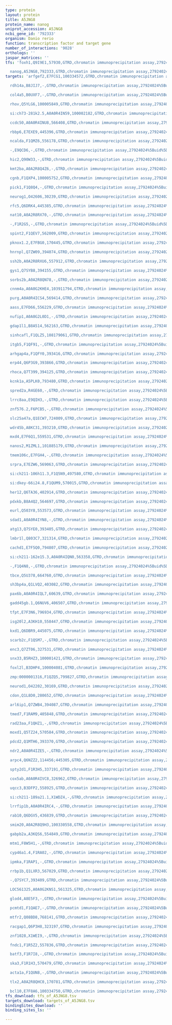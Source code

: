 ```yaml
---
type: protein
layout: protein
title: A5JNG8
protein_name: nanog
uniprot_accession: A5JNG8
ncbi_gene_id: '792333'
organism: Danio rerio
function: transcription factor and target gene
number_of_interactions: '9028'
orthologs: ''
jaspar_matrices: ''
tfs: 'foxh1,Q9I9E1,57930,GTRD,chromatin immunoprecipitation assay,27924024%5Buid%5D,No

  nanog,A5JNG8,792333,GTRD,chromatin immunoprecipitation assay,27924024%5Buid%5D,No'
targets: 'arfgef2,E7FCG1,100334572,GTRD,chromatin immunoprecipitation assay,27924024%5Buid%5D,No

  rdh14a,B8JIJ7,-,GTRD,chromatin immunoprecipitation assay,27924024%5Buid%5D,No

  col4a5,B0UXF7,-,GTRD,chromatin immunoprecipitation assay,27924024%5Buid%5D,No

  rhov,Q5YLG6,100005849,GTRD,chromatin immunoprecipitation assay,27924024%5Buid%5D,No

  si:ch73-281k2.5,A0A0R4IN59,100002182,GTRD,chromatin immunoprecipitation assay,27924024%5Buid%5D,No

  ccdc50,A0A0R4INU8,566408,GTRD,chromatin immunoprecipitation assay,27924024%5Buid%5D,No

  rbbp6,E7EXE9,445396,GTRD,chromatin immunoprecipitation assay,27924024%5Buid%5D,No

  ncalda,F1QMZ6,556178,GTRD,chromatin immunoprecipitation assay,27924024%5Buid%5D,No

  -,E9QCD6,-,GTRD,chromatin immunoprecipitation assay,27924024%5Buid%5D,No

  hic2,Q90W33,-,GTRD,chromatin immunoprecipitation assay,27924024%5Buid%5D,No

  kmt2ba,A0A2R8Q4Z6,-,GTRD,chromatin immunoprecipitation assay,27924024%5Buid%5D,No

  cgnb,F1QXP4,100005752,GTRD,chromatin immunoprecipitation assay,27924024%5Buid%5D,No

  pick1,F1Q8Q4,-,GTRD,chromatin immunoprecipitation assay,27924024%5Buid%5D,No

  neurog1,O42606,30239,GTRD,chromatin immunoprecipitation assay,27924024%5Buid%5D,No

  rfc5,Q6DRK4,445385,GTRD,chromatin immunoprecipitation assay,27924024%5Buid%5D,No

  nat10,A0A2R8RX70,-,GTRD,chromatin immunoprecipitation assay,27924024%5Buid%5D,No

  -,F1R2G5,-,GTRD,chromatin immunoprecipitation assay,27924024%5Buid%5D,No

  spint2,F1QEV7,562009,GTRD,chromatin immunoprecipitation assay,27924024%5Buid%5D,No

  pknox1.2,E7FBG0,170445,GTRD,chromatin immunoprecipitation assay,27924024%5Buid%5D,No

  hnrnpl,Q7ZW09,394074,GTRD,chromatin immunoprecipitation assay,27924024%5Buid%5D,No

  ssh2b,A0A2R8RXU6,557912,GTRD,chromatin immunoprecipitation assay,27924024%5Buid%5D,No

  gys1,Q7SYB8,394155,GTRD,chromatin immunoprecipitation assay,27924024%5Buid%5D,No

  sorbs2b,A0A2R8QN78,-,GTRD,chromatin immunoprecipitation assay,27924024%5Buid%5D,No

  cnnm4a,A0A0G2KHE4,103911794,GTRD,chromatin immunoprecipitation assay,27924024%5Buid%5D,No

  purg,A0A0R4ICS4,569414,GTRD,chromatin immunoprecipitation assay,27924024%5Buid%5D,No

  aass,E7FD66,556229,GTRD,chromatin immunoprecipitation assay,27924024%5Buid%5D,No

  nufip1,A0A0G2L0D1,-,GTRD,chromatin immunoprecipitation assay,27924024%5Buid%5D,No

  gdap1l1,B8A514,562163,GTRD,chromatin immunoprecipitation assay,27924024%5Buid%5D,No

  sinhcafl,F1QLZ5,108179061,GTRD,chromatin immunoprecipitation assay,27924024%5Buid%5D,No

  itgb5,F1QF91,-,GTRD,chromatin immunoprecipitation assay,27924024%5Buid%5D,No

  arhgap4a,F1QFY0,393416,GTRD,chromatin immunoprecipitation assay,27924024%5Buid%5D,No

  erp44,Q6P3G9,393866,GTRD,chromatin immunoprecipitation assay,27924024%5Buid%5D,No

  rhoca,Q7T399,394125,GTRD,chromatin immunoprecipitation assay,27924024%5Buid%5D,No

  kcnk1a,A5PLK0,793480,GTRD,chromatin immunoprecipitation assay,27924024%5Buid%5D,No

  spred2a,R4GE60,-,GTRD,chromatin immunoprecipitation assay,27924024%5Buid%5D,No

  lrrc8aa,E9QIH3,-,GTRD,chromatin immunoprecipitation assay,27924024%5Buid%5D,No

  znf576.2,F6PCB5,-,GTRD,chromatin immunoprecipitation assay,27924024%5Buid%5D,No

  slc25a47a,Q1ECW7,724009,GTRD,chromatin immunoprecipitation assay,27924024%5Buid%5D,No

  wdr45b,A8KC31,393210,GTRD,chromatin immunoprecipitation assay,27924024%5Buid%5D,No

  mxd4,E7F6Q1,559531,GTRD,chromatin immunoprecipitation assay,27924024%5Buid%5D,No

  nanos2,M1ZML1,101885179,GTRD,chromatin immunoprecipitation assay,27924024%5Buid%5D,No

  tmem106c,E7FGH4,-,GTRD,chromatin immunoprecipitation assay,27924024%5Buid%5D,No

  srpra,E7EZW6,569063,GTRD,chromatin immunoprecipitation assay,27924024%5Buid%5D,No

  si:ch211-106h11.3,F1Q5N9,497580,GTRD,chromatin immunoprecipitation assay,27924024%5Buid%5D,No

  si:dkey-66i24.8,F1QUM9,570015,GTRD,chromatin immunoprecipitation assay,27924024%5Buid%5D,No

  her12,Q6TA36,402914,GTRD,chromatin immunoprecipitation assay,27924024%5Buid%5D,No

  pdxkb,B8A4Q2,564697,GTRD,chromatin immunoprecipitation assay,27924024%5Buid%5D,No

  eurl,Q503Y8,553573,GTRD,chromatin immunoprecipitation assay,27924024%5Buid%5D,No

  sdad1,A0A0R4IYN8,-,GTRD,chromatin immunoprecipitation assay,27924024%5Buid%5D,No

  atg13,Q7SYE0,393405,GTRD,chromatin immunoprecipitation assay,27924024%5Buid%5D,No

  lmbr1l,Q803C7,321314,GTRD,chromatin immunoprecipitation assay,27924024%5Buid%5D,No

  cachd1,E7F5Q0,794807,GTRD,chromatin immunoprecipitation assay,27924024%5Buid%5D,No

  si:ch211-162e15.3,A0A0R4IQN0,563358,GTRD,chromatin immunoprecipitation assay,27924024%5Buid%5D,No

  -,F1Q4N8,-,GTRD,chromatin immunoprecipitation assay,27924024%5Buid%5D,No

  tbce,Q5U378,664760,GTRD,chromatin immunoprecipitation assay,27924024%5Buid%5D,No

  sh3bp4a,Q1LVQ2,403082,GTRD,chromatin immunoprecipitation assay,27924024%5Buid%5D,No

  pax6b,A0A0R4IQL7,60639,GTRD,chromatin immunoprecipitation assay,27924024%5Buid%5D,No

  gadd45gb.1,Q6NUV6,406507,GTRD,chromatin immunoprecipitation assay,27924024%5Buid%5D,No

  tfpt,E7F3N6,796934,GTRD,chromatin immunoprecipitation assay,27924024%5Buid%5D,No

  isg20l2,A3KH10,558447,GTRD,chromatin immunoprecipitation assay,27924024%5Buid%5D,No

  kxd1,Q6DBR9,445075,GTRD,chromatin immunoprecipitation assay,27924024%5Buid%5D,No

  scarb2c,F1QSM7,-,GTRD,chromatin immunoprecipitation assay,27924024%5Buid%5D,No

  enc3,Q7ZT06,327531,GTRD,chromatin immunoprecipitation assay,27924024%5Buid%5D,No

  snx33,B5RHZ3,100001421,GTRD,chromatin immunoprecipitation assay,27924024%5Buid%5D,No

  foxl2l,B3DHP4,100004081,GTRD,chromatin immunoprecipitation assay,27924024%5Buid%5D,No

  zmp:0000001316,F1QZQ5,799827,GTRD,chromatin immunoprecipitation assay,27924024%5Buid%5D,No

  neurod1,O42202,30169,GTRD,chromatin immunoprecipitation assay,27924024%5Buid%5D,No

  cdon,Q1L8D0,280652,GTRD,chromatin immunoprecipitation assay,27924024%5Buid%5D,No

  arl6ip1,Q7ZWB4,394087,GTRD,chromatin immunoprecipitation assay,27924024%5Buid%5D,No

  tmed7,F1RAM9,405848,GTRD,chromatin immunoprecipitation assay,27924024%5Buid%5D,No

  rad23aa,F1QHZ1,-,GTRD,chromatin immunoprecipitation assay,27924024%5Buid%5D,No

  moxd1,Q5TZ24,570584,GTRD,chromatin immunoprecipitation assay,27924024%5Buid%5D,No

  pdcd2,Q1MTH6,393370,GTRD,chromatin immunoprecipitation assay,27924024%5Buid%5D,No

  ndr2,A0A0R4IZE5,-,GTRD,chromatin immunoprecipitation assay,27924024%5Buid%5D,No

  arpc4,Q6NZZ2,114456;445305,GTRD,chromatin immunoprecipitation assay,27924024%5Buid%5D,No

  spty2d1,F1R3H5,337191,GTRD,chromatin immunoprecipitation assay,27924024%5Buid%5D,No

  cox5ab,A0A0R4IVC8,326962,GTRD,chromatin immunoprecipitation assay,27924024%5Buid%5D,No

  uqcc3,B3DFP2,558925,GTRD,chromatin immunoprecipitation assay,27924024%5Buid%5D,No

  si:ch211-189a21.1,X1WDZ4,-,GTRD,chromatin immunoprecipitation assay,27924024%5Buid%5D,No

  lrrfip1b,A0A0R4IRC4,-,GTRD,chromatin immunoprecipitation assay,27924024%5Buid%5D,No

  rab10,Q6DGV5,436839,GTRD,chromatin immunoprecipitation assay,27924024%5Buid%5D,No

  smim20,A0A2R8Q9H3,100330558,GTRD,chromatin immunoprecipitation assay,27924024%5Buid%5D,No

  gabpb2a,A3KQS6,554849,GTRD,chromatin immunoprecipitation assay,27924024%5Buid%5D,No

  mtm1,F8W5H1,-,GTRD,chromatin immunoprecipitation assay,27924024%5Buid%5D,No

  cyp46a1.4,F1RA02,-,GTRD,chromatin immunoprecipitation assay,27924024%5Buid%5D,No

  ipmka,F1RAP1,-,GTRD,chromatin immunoprecipitation assay,27924024%5Buid%5D,No

  rrbp1b,Q1LXR3,567029,GTRD,chromatin immunoprecipitation assay,27924024%5Buid%5D,No

  -,Q7SYC7,393409,GTRD,chromatin immunoprecipitation assay,27924024%5Buid%5D,No

  LOC561325,A0A0G2KNS1,561325,GTRD,chromatin immunoprecipitation assay,27924024%5Buid%5D,No

  glod4,A8E5F3,-,GTRD,chromatin immunoprecipitation assay,27924024%5Buid%5D,No

  pcmtd1,F1QAE7,-,GTRD,chromatin immunoprecipitation assay,27924024%5Buid%5D,No

  mtfr2,Q08BD8,768141,GTRD,chromatin immunoprecipitation assay,27924024%5Buid%5D,No

  racgap1,Q6P3H8,323197,GTRD,chromatin immunoprecipitation assay,27924024%5Buid%5D,No

  znf1028,X1WEI9,-,GTRD,chromatin immunoprecipitation assay,27924024%5Buid%5D,No

  fndc1,F1R5Z2,557836,GTRD,chromatin immunoprecipitation assay,27924024%5Buid%5D,No

  batf3,F1R7I8,-,GTRD,chromatin immunoprecipitation assay,27924024%5Buid%5D,No

  ska3,F1R1H3,570479,GTRD,chromatin immunoprecipitation assay,27924024%5Buid%5D,No

  acta1a,F1QUN8,-,GTRD,chromatin immunoprecipitation assay,27924024%5Buid%5D,No

  tlx2,A0A2R8QHC0,170781,GTRD,chromatin immunoprecipitation assay,27924024%5Buid%5D,No

  bcl10,E7F8A6,100334750,GTRD,chromatin immunoprecipitation assay,27924024%5Buid%5D,No'
tfs_download: tfs_of_A5JNG8.tsv
targets_download: targets_of_A5JNG8.tsv
bindingSites_download: ''
binding_sites_ls: ''

---
```

